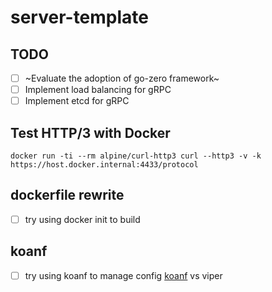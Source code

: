 # server-template


## TODO

- [ ] ~Evaluate the adoption of go-zero framework~
- [ ] Implement load balancing for gRPC
- [ ] Implement etcd for gRPC

## Test HTTP/3 with Docker
```
docker run -ti --rm alpine/curl-http3 curl --http3 -v -k https://host.docker.internal:4433/protocol
```

## dockerfile rewrite

- [ ] try using docker init to build 

## koanf

- [ ] try using koanf to manage config [koanf](https://github.com/knadh/koanf) vs viper 
